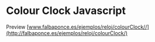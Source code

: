 
Colour Clock Javascript
========================


Preview [www.falbaponce.es/ejemplos/reloj/colourClock//](http://falbaponce.es/ejemplos/reloj/colourClock/)
